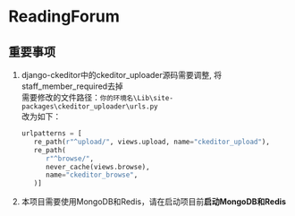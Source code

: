 # ReadingForum

## 重要事项

1. django-ckeditor中的ckeditor_uploader源码需要调整, 将staff_member_required去掉  
   需要修改的文件路径：``你的环境名\Lib\site-packages\ckeditor_uploader\urls.py``  
   改为如下：
   ```python
   urlpatterns = [
      re_path(r"^upload/", views.upload, name="ckeditor_upload"),
      re_path(
         r"^browse/",
         never_cache(views.browse),
         name="ckeditor_browse",
      )]
   ```

2. 本项目需要使用MongoDB和Redis，请在启动项目前**启动MongoDB和Redis**